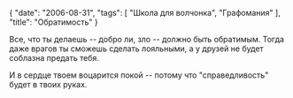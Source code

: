 {
   "date": "2006-08-31",
   "tags": [
      "Школа для волчонка",
      "Графомания"
   ],
   "title": "Обратимость"
}

Все, что ты делаешь -- добро ли, зло -- должно быть обратимым. Тогда даже врагов ты сможешь сделать лояльными, а у друзей не будет соблазна предать тебя.

И в сердце твоем воцарится покой -- потому что "справедливость" будет в твоих руках.
